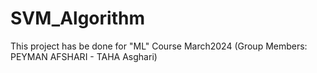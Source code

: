 # SVM_Algorithm
This project has be done for "ML" Course March2024 (Group Members: PEYMAN AFSHARI - TAHA Asghari)
